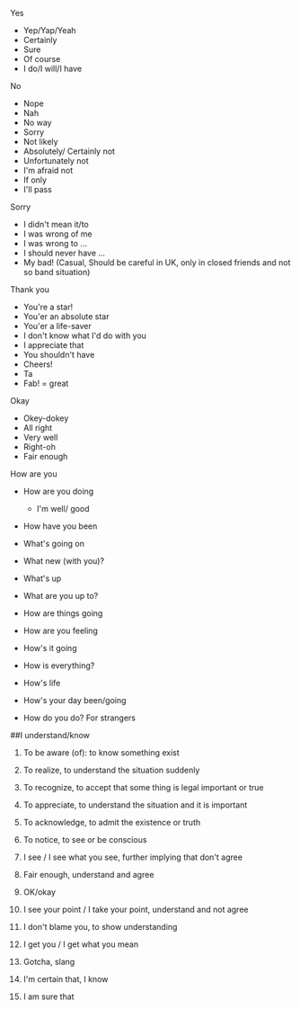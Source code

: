 Yes

- Yep/Yap/Yeah
- Certainly
- Sure
- Of course
- I do/I will/I have

No

- Nope
- Nah
- No way
- Sorry
- Not likely
- Absolutely/ Certainly not
- Unfortunately not
- I'm afraid not
- If only
- I'll pass

Sorry

- I didn't mean it/to
- I was wrong of me
- I was wrong to ...
- I should never have ...
- My bad! (Casual, Should be careful in UK, only in closed friends and not so band situation)



Thank you

- You're a star!
- You'er an absolute star
- You'er a life-saver
- I don't know what I'd do with you
- I appreciate that
- You shouldn't have
- Cheers!
- Ta
- Fab! = great



Okay

- Okey-dokey
- All right
- Very well
- Right-oh
- Fair enough



How are you

- How are you doing
  - I'm well/ good

- How have you been

- What's going on

- What new (with you)?

- What's up

- What are you up to?

- How are things going

- How are you feeling

- How's it going

- How is everything?

- How's life

- How's your day been/going

- How do you do? For strangers

  



##I understand/know

1. To be aware (of): to know something exist
2. To realize, to understand the situation suddenly
3. To recognize, to accept that some thing is legal important or true
4. To appreciate, to understand the situation and it is important
5. To acknowledge, to admit the existence or truth
6. To notice,  to see or be conscious

7. I see / I see what you see, further implying that don't agree
8. Fair enough, understand and agree
9. OK/okay
10. I see your point / I take your point, understand and not agree
11. I don't blame you, to show understanding
12. I get you / I get what you mean
13. Gotcha, slang
14. I'm certain that, I know
15. I am sure that



